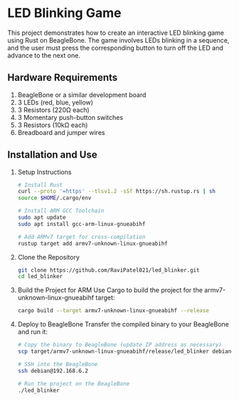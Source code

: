 # LED Blinking Game

This project demonstrates how to create an interactive LED blinking game using Rust on BeagleBone. The game involves LEDs blinking in a sequence, and the user must press the corresponding button to turn off the LED and advance to the next one.

## Hardware Requirements
1. BeagleBone or a similar development board
2. 3 LEDs (red, blue, yellow)
3. 3 Resistors (220Ω each)
4. 3 Momentary push-button switches
5. 3 Resistors (10kΩ each)
6. Breadboard and jumper wires


## Installation and Use

1. Setup Instructions
    ```bash
    # Install Rust
    curl --proto '=https' --tlsv1.2 -sSf https://sh.rustup.rs | sh
    source $HOME/.cargo/env

    # Install ARM GCC Toolchain
    sudo apt update
    sudo apt install gcc-arm-linux-gnueabihf
    
    # Add ARMv7 target for cross-compilation
    rustup target add armv7-unknown-linux-gnueabihf
    ```

2. Clone the Repository
    ```bash
    git clone https://github.com/RaviPatel021/led_blinker.git
    cd led_blinker
    ```

3. Build the Project for ARM
Use Cargo to build the project for the armv7-unknown-linux-gnueabihf target:
    ```bash
    cargo build --target armv7-unknown-linux-gnueabihf --release
    ```

4. Deploy to BeagleBone
Transfer the compiled binary to your BeagleBone and run it:
    ```bash
    # Copy the binary to BeagleBone (update IP address as necessary)
    scp target/armv7-unknown-linux-gnueabihf/release/led_blinker debian@192.168.6.2:~
    
    # SSH into the BeagleBone
    ssh debian@192.168.6.2
    
    # Run the project on the BeagleBone
    ./led_blinker
    ```
